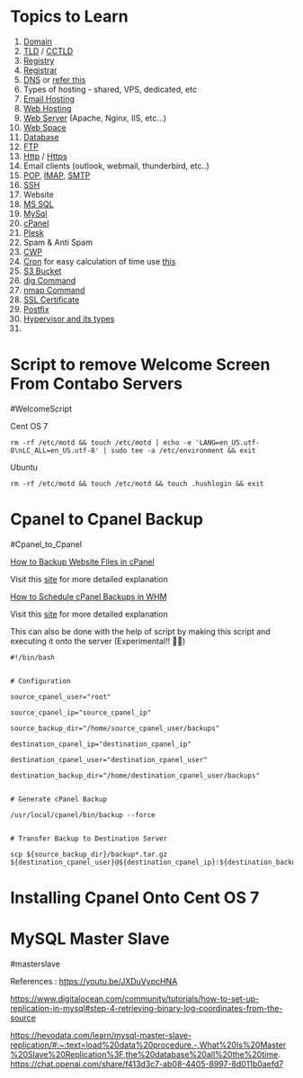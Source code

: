 # Topics to Learn
1. [Domain](https://www.youtube.com/watch?v=H2al7-l1p6c)
2. [TLD](https://www.cloudflare.com/learning/dns/top-level-domain/) / [CCTLD](https://en.m.wikipedia.org/wiki/Country_code_top-level_domain)
3. [Registry](https://en.m.wikipedia.org/wiki/Domain_name_registry)
4. [Registrar](https://www.cloudflare.com/learning/dns/glossary/what-is-a-domain-name-registrar/)
5. [DNS](https://www.youtube.com/watch?v=pl2JKLbjOTM) or [refer this](https://www.cloudflare.com/learning/dns/what-is-dns/) 
6. Types of hosting - shared, VPS, dedicated, etc
7. [Email Hosting](https://www.namecheap.com/guru-guides/what-is-email-hosting/)
8. [Web Hosting](https://www.namecheap.com/hosting/what-is-web-hosting-definition/)
9. [Web Server](https://developer.mozilla.org/en-US/docs/Learn/Common_questions/Web_mechanics/What_is_a_web_server) (Apache, Nginx, IIS, etc...)
10. [Web Space](https://www.ntchosting.com/encyclopedia/internet/web-space/)
11. [Database](https://www.geeksforgeeks.org/what-is-database/)
12. [FTP](https://www.google.com/amp/s/www.geeksforgeeks.org/file-transfer-protocol-ftp-in-application-layer/amp/)
13. [Http](https://en.wikipedia.org/wiki/HTTP) / [Https](https://en.m.wikipedia.org/wiki/HTTPS)
14. Email clients (outlook, webmail, thunderbird, etc..)
15. [POP](https://www.javatpoint.com/pop-protocol), [IMAP](https://www.google.com/amp/s/www.geeksforgeeks.org/internet-message-access-protocol-imap/amp/), [SMTP](https://www.google.com/amp/s/www.geeksforgeeks.org/simple-mail-transfer-protocol-smtp/amp/)
16. [SSH](https://www.cloudflare.com/learning/access-management/what-is-ssh/)
17. Website
18. [MS SQL](https://www.tutorialspoint.com/ms_sql_server/index.htm)
19. [MySql](https://www.w3schools.com/MySQL/default.asp)
20. [cPanel](https://en.m.wikipedia.org/wiki/CPanel)
21. [Plesk](https://en.m.wikipedia.org/wiki/Plesk)
22. Spam & Anti Spam
23. [CWP](https://www.inmotionhosting.com/support/edu/control-web-panel/what-is-control-web-panel-cwp/#:~:text=Control%20Web%20Panel%20(CWP)%2C,%2Dline%20interface%20(CLI).)
24. [Cron](https://www.hostinger.in/tutorials/cron-job) for easy calculation of time use [this](https://crontab.guru)
25. [S3 Bucket](https://www.techtarget.com/searchaws/definition/AWS-bucket) 
26. [dig Command](https://www.geeksforgeeks.org/dig-command-in-linux-with-examples/) 
27. [nmap Command](https://www.geeksforgeeks.org/nmap-command-in-linux-with-examples/) 
28. [SSL Certificate](https://www.cloudflare.com/learning/ssl/what-is-an-ssl-certificate/) 
29. [Postfix](https://phoenixnap.com/kb/postfix-smtp#:~:text=Postfix%20is%20a%20free%2C%20open,service%20solution%20for%20Linux%20servers.)
30. [Hypervisor and its types](https://www.vmware.com/in/topics/glossary/content/hypervisor.html#:~:text=A%20hypervisor%2C%20also%20known%20as,such%20as%20memory%20and%20processing.)
31. 
# Script to remove Welcome Screen From Contabo Servers 
#WelcomeScript

Cent OS 7

```
rm -rf /etc/motd && touch /etc/motd | echo -e 'LANG=en_US.utf-8\nLC_ALL=en_US.utf-8' | sudo tee -a /etc/environment && exit
```

Ubuntu

```
rm -rf /etc/motd && touch /etc/motd && touch .hushlogin && exit
```

# Cpanel to Cpanel Backup
#Cpanel_to_Cpanel

[How to Backup Website Files in cPanel](https://youtu.be/Km2o6-ML1eA)

Visit this [site](https://www.inmotionhosting.com/support/edu/cpanel/cpanel-backups/) for more detailed explanation

[How to Schedule cPanel Backups in WHM](https://youtu.be/-aYD2oDQlyU)

Visit this [site](https://www.inmotionhosting.com/support/website/setup-scheduled-cpanel-backups/) for more detailed explanation

This can also be done with the help of script by making this script and executing it onto the server (Experimental!! 😬😬)

```
#!/bin/bash
  

# Configuration

source_cpanel_user="root"

source_cpanel_ip="source_cpanel_ip"

source_backup_dir="/home/source_cpanel_user/backups"

destination_cpanel_ip="destination_cpanel_ip"

destination_cpanel_user="destination_cpanel_user"

destination_backup_dir="/home/destination_cpanel_user/backups"

  
# Generate cPanel Backup

/usr/local/cpanel/bin/backup --force
  

# Transfer Backup to Destination Server

scp ${source_backup_dir}/backup*.tar.gz ${destination_cpanel_user}@${destination_cpanel_ip}:${destination_backup_dir}/
```

# Installing Cpanel Onto Cent OS 7


# MySQL Master Slave 
#masterslave

References :
https://youtu.be/JXDuVypcHNA

https://www.digitalocean.com/community/tutorials/how-to-set-up-replication-in-mysql#step-4-retrieving-binary-log-coordinates-from-the-source

https://hevodata.com/learn/mysql-master-slave-replication/#:~:text=load%20data%20procedure.-,What%20Is%20Master%20Slave%20Replication%3F,the%20database%20all%20the%20time.
https://chat.openai.com/share/f413d3c7-ab08-4405-8997-8d011b0aefd7
